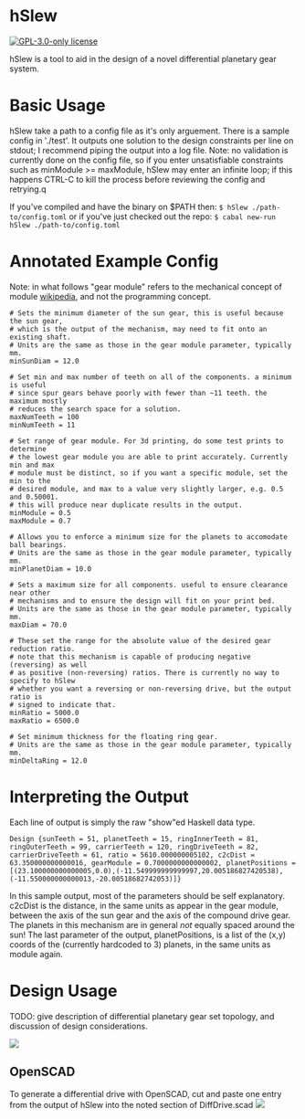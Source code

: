 # hSlew

[![GPL-3.0-only license](https://img.shields.io/badge/license-GPL--3.0--only-blue.svg)](LICENSE)

hSlew is a tool to aid in the design of a novel differential planetary
gear system. 

# Basic Usage
hSlew take a path to a config file as it's only arguement. There is a
sample config in './test'. It outputs one solution to the design
constraints per line on stdout; I recommend piping the output into a
log file. Note: no validation is currently done on the config
file, so if you enter unsatisfiable constraints such as minModule >=
maxModule, hSlew may enter an infinite loop; if this happens CTRL-C to
kill the process before reviewing the config and retrying.q

If you've compiled and have the binary on $PATH then:
``` $ hSlew ./path-to/config.toml ```
or if you've just checked out the repo:
``` $ cabal new-run hSlew ./path-to/config.toml ```

# Annotated Example Config
Note: in what follows "gear module" refers to the mechanical concept of module [wikipedia](https://en.wikipedia.org/wiki/Gear#Standard_pitches_and_the_module_system), and not the programming concept.

```
# Sets the minimum diameter of the sun gear, this is useful because the sun gear,
# which is the output of the mechanism, may need to fit onto an existing shaft.
# Units are the same as those in the gear module parameter, typically mm.
minSunDiam = 12.0

# Set min and max number of teeth on all of the components. a minimum is useful
# since spur gears behave poorly with fewer than ~11 teeth. the maximum mostly
# reduces the search space for a solution.
maxNumTeeth = 100
minNumTeeth = 11

# Set range of gear module. For 3d printing, do some test prints to determine
# the lowest gear module you are able to print accurately. Currently min and max
# module must be distinct, so if you want a specific module, set the min to the
# desired module, and max to a value very slightly larger, e.g. 0.5 and 0.50001.
# this will produce near duplicate results in the output.
minModule = 0.5
maxModule = 0.7

# Allows you to enforce a minimum size for the planets to accomodate ball bearings.
# Units are the same as those in the gear module parameter, typically mm.
minPlanetDiam = 10.0

# Sets a maximum size for all components. useful to ensure clearance near other
# mechanisms and to ensure the design will fit on your print bed.
# Units are the same as those in the gear module parameter, typically mm.
maxDiam = 70.0

# These set the range for the absolute value of the desired gear reduction ratio.
# note that this mechanism is capable of producing negative (reversing) as well
# as positive (non-reversing) ratios. There is currently no way to specify to hSlew
# whether you want a reversing or non-reversing drive, but the output ratio is
# signed to indicate that.
minRatio = 5000.0
maxRatio = 6500.0

# Set minimum thickness for the floating ring gear.
# Units are the same as those in the gear module parameter, typically mm.
minDeltaRing = 12.0
```
# Interpreting the Output
Each line of output is simply the raw "show"ed Haskell data type.
```
Design {sunTeeth = 51, planetTeeth = 15, ringInnerTeeth = 81, ringOuterTeeth = 99, carrierTeeth = 120, ringDriveTeeth = 82, carrierDriveTeeth = 61, ratio = 5610.000000005102, c2cDist = 63.350000000000016, gearModule = 0.7000000000000002, planetPositions = [(23.100000000000005,0.0),(-11.549999999999997,20.005186827420538),(-11.550000000000013,-20.00518682742053)]}
```
In this sample output, most of the parameters should be self explanatory.
c2cDist is the distance, in the same units as appear in the gear module,
between the axis of the sun gear and the axis of the compound drive gear.
The planets in this mechanism are in general *not* equally spaced around
the sun! The last parameter of the output, planetPositions, is a list of 
the (x,y) coords of the (currently hardcoded to 3) planets, in the same
units as module again.
# Design Usage
TODO: give description of differential planetary gear set topology, and
discussion of design considerations.

![](./example.jpeg)

## OpenSCAD
To generate a differential drive with OpenSCAD, cut and paste one
entry from the output of hSlew into the noted section of DiffDrive.scad
![](./crushed.png)
